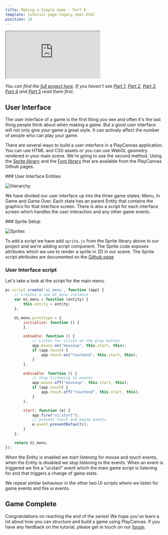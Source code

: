 ```yaml
---
title: Making a Simple Game - Part 6
template: tutorial-page-legacy.tmpl.html
position: 16
---
```


<iframe src="http://playcanv.as/p/1gDqCWa8"></iframe>

*You can find the [full project here][11]. If you haven't see [Part 1][1], [Part 2][2], [Part 3][3], [Part 4][4] and [Part 5][5] read them first.*

## User Interface

The user interface of a game is the first thing you see and often it's the last thing people think about when making a game. But a good user interface will not only give your game a great style. It can activaly affect the number of people who can play your game.

There are several ways to build a user interface in a PlayCanvas application. You can use HTML and CSS assets or you can use WebGL geometry rendered in your main scene. We're going to use the second method. Using the [Sprite library][6] and the [Font library][7] that are available from the PlayCanvas Github pages.

### User Interface Entities

![Hierarchy][9]

We have divided our user interface up into the three game states: Menu, In Game and Game Over. Each state has an parent Entity that contains the graphics for that interface screen. There is also a script for each interface screen which handles the user interaction and any other game events.

### Sprite Setup

![Sprites][10]

To add a script we have add `sprite.js` from the Sprite library above to our project and we're adding script component. The Sprite code exposes attributes which we use to render a sprite in 2D in our scene. The Sprite script attributes are documented on the [Github page][6]

### User Interface script

Let's take a look at the script for the main menu.

```javascript
pc.script.create('ui_menu', function (app) {
    // Creates a new Ui_menu instance
    var Ui_menu = function (entity) {
        this.entity = entity;
    };

    Ui_menu.prototype = {
        initialize: function () {
        },

        onEnable: function () {
            // Listen for clicks on the play button
            app.mouse.on("mouseup", this.start, this);
            if (app.touch) {
                app.touch.on("touchend", this.start, this);
            }
        },

        onDisable: function () {
            // Stop listening to events
            app.mouse.off("mouseup", this.start, this);
            if (app.touch) {
                app.touch.off("touchend", this.start, this);
            }
        },

        start: function (e) {
            app.fire("ui:start");
            // prevent touch and mouse events
            e.event.preventDefault();
        }
    };

    return Ui_menu;
});
```

When the Entity is enabled we start listening for mouse and touch events, when the Entity is disabled we stop listening to the events. When an event is triggered we fire a "ui:start" event which the main game script is listening for and that triggers a change of game state.

We repeat similar behaviour in the other two UI scripts where we listen for game events and fire ui events.

## Game Complete

Congratulations on reaching the end of the series! We hope you've learn a lot about how you can structure and build a game using PlayCanvas. If you have any feedback on the tutorial, please get in touch on our [forum][8].

[1]: /tutorials/beginner/keepyup-part-one
[2]: /tutorials/beginner/keepyup-part-two
[3]: /tutorials/beginner/keepyup-part-three
[4]: /tutorials/beginner/keepyup-part-four
[5]: /tutorials/beginner/keepyup-part-five
[6]: https://github.com/playcanvas/sprites
[7]: https://github.com/playcanvas/fonts
[8]: http://forum.playcanvas.com
[9]: /images/tutorials/beginner/keepyup-part-six/ui-hierarchy.jpg
[10]: /images/tutorials/beginner/keepyup-part-six/sprite-setup.jpg
[11]: https://playcanvas.com/project/362703/overview/sample-game-keepy-up

